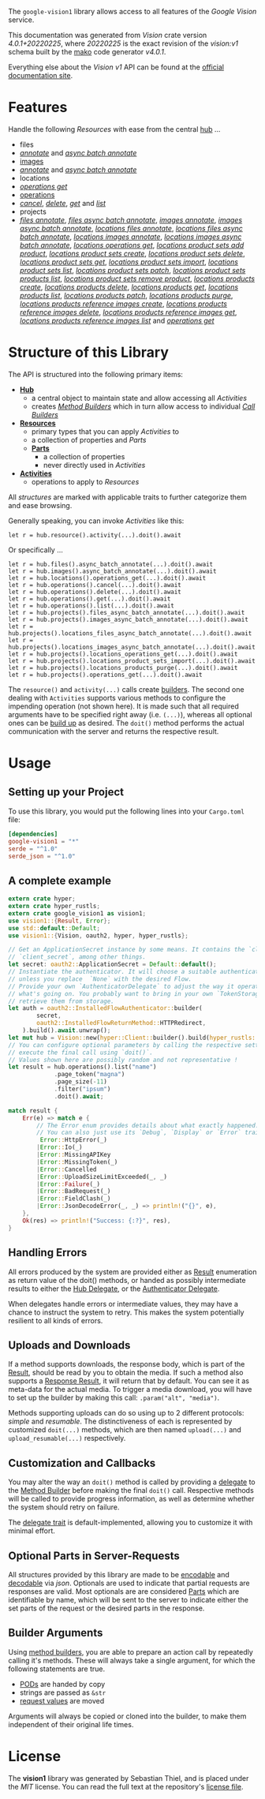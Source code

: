 <!---
DO NOT EDIT !
This file was generated automatically from 'src/mako/api/README.md.mako'
DO NOT EDIT !
-->
The `google-vision1` library allows access to all features of the *Google Vision* service.

This documentation was generated from *Vision* crate version *4.0.1+20220225*, where *20220225* is the exact revision of the *vision:v1* schema built by the [mako](http://www.makotemplates.org/) code generator *v4.0.1*.

Everything else about the *Vision* *v1* API can be found at the
[official documentation site](https://cloud.google.com/vision/).
# Features

Handle the following *Resources* with ease from the central [hub](https://docs.rs/google-vision1/4.0.1+20220225/google_vision1/Vision) ... 

* files
 * [*annotate*](https://docs.rs/google-vision1/4.0.1+20220225/google_vision1/api::FileAnnotateCall) and [*async batch annotate*](https://docs.rs/google-vision1/4.0.1+20220225/google_vision1/api::FileAsyncBatchAnnotateCall)
* [images](https://docs.rs/google-vision1/4.0.1+20220225/google_vision1/api::Image)
 * [*annotate*](https://docs.rs/google-vision1/4.0.1+20220225/google_vision1/api::ImageAnnotateCall) and [*async batch annotate*](https://docs.rs/google-vision1/4.0.1+20220225/google_vision1/api::ImageAsyncBatchAnnotateCall)
* locations
 * [*operations get*](https://docs.rs/google-vision1/4.0.1+20220225/google_vision1/api::LocationOperationGetCall)
* [operations](https://docs.rs/google-vision1/4.0.1+20220225/google_vision1/api::Operation)
 * [*cancel*](https://docs.rs/google-vision1/4.0.1+20220225/google_vision1/api::OperationCancelCall), [*delete*](https://docs.rs/google-vision1/4.0.1+20220225/google_vision1/api::OperationDeleteCall), [*get*](https://docs.rs/google-vision1/4.0.1+20220225/google_vision1/api::OperationGetCall) and [*list*](https://docs.rs/google-vision1/4.0.1+20220225/google_vision1/api::OperationListCall)
* projects
 * [*files annotate*](https://docs.rs/google-vision1/4.0.1+20220225/google_vision1/api::ProjectFileAnnotateCall), [*files async batch annotate*](https://docs.rs/google-vision1/4.0.1+20220225/google_vision1/api::ProjectFileAsyncBatchAnnotateCall), [*images annotate*](https://docs.rs/google-vision1/4.0.1+20220225/google_vision1/api::ProjectImageAnnotateCall), [*images async batch annotate*](https://docs.rs/google-vision1/4.0.1+20220225/google_vision1/api::ProjectImageAsyncBatchAnnotateCall), [*locations files annotate*](https://docs.rs/google-vision1/4.0.1+20220225/google_vision1/api::ProjectLocationFileAnnotateCall), [*locations files async batch annotate*](https://docs.rs/google-vision1/4.0.1+20220225/google_vision1/api::ProjectLocationFileAsyncBatchAnnotateCall), [*locations images annotate*](https://docs.rs/google-vision1/4.0.1+20220225/google_vision1/api::ProjectLocationImageAnnotateCall), [*locations images async batch annotate*](https://docs.rs/google-vision1/4.0.1+20220225/google_vision1/api::ProjectLocationImageAsyncBatchAnnotateCall), [*locations operations get*](https://docs.rs/google-vision1/4.0.1+20220225/google_vision1/api::ProjectLocationOperationGetCall), [*locations product sets add product*](https://docs.rs/google-vision1/4.0.1+20220225/google_vision1/api::ProjectLocationProductSetAddProductCall), [*locations product sets create*](https://docs.rs/google-vision1/4.0.1+20220225/google_vision1/api::ProjectLocationProductSetCreateCall), [*locations product sets delete*](https://docs.rs/google-vision1/4.0.1+20220225/google_vision1/api::ProjectLocationProductSetDeleteCall), [*locations product sets get*](https://docs.rs/google-vision1/4.0.1+20220225/google_vision1/api::ProjectLocationProductSetGetCall), [*locations product sets import*](https://docs.rs/google-vision1/4.0.1+20220225/google_vision1/api::ProjectLocationProductSetImportCall), [*locations product sets list*](https://docs.rs/google-vision1/4.0.1+20220225/google_vision1/api::ProjectLocationProductSetListCall), [*locations product sets patch*](https://docs.rs/google-vision1/4.0.1+20220225/google_vision1/api::ProjectLocationProductSetPatchCall), [*locations product sets products list*](https://docs.rs/google-vision1/4.0.1+20220225/google_vision1/api::ProjectLocationProductSetProductListCall), [*locations product sets remove product*](https://docs.rs/google-vision1/4.0.1+20220225/google_vision1/api::ProjectLocationProductSetRemoveProductCall), [*locations products create*](https://docs.rs/google-vision1/4.0.1+20220225/google_vision1/api::ProjectLocationProductCreateCall), [*locations products delete*](https://docs.rs/google-vision1/4.0.1+20220225/google_vision1/api::ProjectLocationProductDeleteCall), [*locations products get*](https://docs.rs/google-vision1/4.0.1+20220225/google_vision1/api::ProjectLocationProductGetCall), [*locations products list*](https://docs.rs/google-vision1/4.0.1+20220225/google_vision1/api::ProjectLocationProductListCall), [*locations products patch*](https://docs.rs/google-vision1/4.0.1+20220225/google_vision1/api::ProjectLocationProductPatchCall), [*locations products purge*](https://docs.rs/google-vision1/4.0.1+20220225/google_vision1/api::ProjectLocationProductPurgeCall), [*locations products reference images create*](https://docs.rs/google-vision1/4.0.1+20220225/google_vision1/api::ProjectLocationProductReferenceImageCreateCall), [*locations products reference images delete*](https://docs.rs/google-vision1/4.0.1+20220225/google_vision1/api::ProjectLocationProductReferenceImageDeleteCall), [*locations products reference images get*](https://docs.rs/google-vision1/4.0.1+20220225/google_vision1/api::ProjectLocationProductReferenceImageGetCall), [*locations products reference images list*](https://docs.rs/google-vision1/4.0.1+20220225/google_vision1/api::ProjectLocationProductReferenceImageListCall) and [*operations get*](https://docs.rs/google-vision1/4.0.1+20220225/google_vision1/api::ProjectOperationGetCall)




# Structure of this Library

The API is structured into the following primary items:

* **[Hub](https://docs.rs/google-vision1/4.0.1+20220225/google_vision1/Vision)**
    * a central object to maintain state and allow accessing all *Activities*
    * creates [*Method Builders*](https://docs.rs/google-vision1/4.0.1+20220225/google_vision1/client::MethodsBuilder) which in turn
      allow access to individual [*Call Builders*](https://docs.rs/google-vision1/4.0.1+20220225/google_vision1/client::CallBuilder)
* **[Resources](https://docs.rs/google-vision1/4.0.1+20220225/google_vision1/client::Resource)**
    * primary types that you can apply *Activities* to
    * a collection of properties and *Parts*
    * **[Parts](https://docs.rs/google-vision1/4.0.1+20220225/google_vision1/client::Part)**
        * a collection of properties
        * never directly used in *Activities*
* **[Activities](https://docs.rs/google-vision1/4.0.1+20220225/google_vision1/client::CallBuilder)**
    * operations to apply to *Resources*

All *structures* are marked with applicable traits to further categorize them and ease browsing.

Generally speaking, you can invoke *Activities* like this:

```Rust,ignore
let r = hub.resource().activity(...).doit().await
```

Or specifically ...

```ignore
let r = hub.files().async_batch_annotate(...).doit().await
let r = hub.images().async_batch_annotate(...).doit().await
let r = hub.locations().operations_get(...).doit().await
let r = hub.operations().cancel(...).doit().await
let r = hub.operations().delete(...).doit().await
let r = hub.operations().get(...).doit().await
let r = hub.operations().list(...).doit().await
let r = hub.projects().files_async_batch_annotate(...).doit().await
let r = hub.projects().images_async_batch_annotate(...).doit().await
let r = hub.projects().locations_files_async_batch_annotate(...).doit().await
let r = hub.projects().locations_images_async_batch_annotate(...).doit().await
let r = hub.projects().locations_operations_get(...).doit().await
let r = hub.projects().locations_product_sets_import(...).doit().await
let r = hub.projects().locations_products_purge(...).doit().await
let r = hub.projects().operations_get(...).doit().await
```

The `resource()` and `activity(...)` calls create [builders][builder-pattern]. The second one dealing with `Activities` 
supports various methods to configure the impending operation (not shown here). It is made such that all required arguments have to be 
specified right away (i.e. `(...)`), whereas all optional ones can be [build up][builder-pattern] as desired.
The `doit()` method performs the actual communication with the server and returns the respective result.

# Usage

## Setting up your Project

To use this library, you would put the following lines into your `Cargo.toml` file:

```toml
[dependencies]
google-vision1 = "*"
serde = "^1.0"
serde_json = "^1.0"
```

## A complete example

```Rust
extern crate hyper;
extern crate hyper_rustls;
extern crate google_vision1 as vision1;
use vision1::{Result, Error};
use std::default::Default;
use vision1::{Vision, oauth2, hyper, hyper_rustls};

// Get an ApplicationSecret instance by some means. It contains the `client_id` and 
// `client_secret`, among other things.
let secret: oauth2::ApplicationSecret = Default::default();
// Instantiate the authenticator. It will choose a suitable authentication flow for you, 
// unless you replace  `None` with the desired Flow.
// Provide your own `AuthenticatorDelegate` to adjust the way it operates and get feedback about 
// what's going on. You probably want to bring in your own `TokenStorage` to persist tokens and
// retrieve them from storage.
let auth = oauth2::InstalledFlowAuthenticator::builder(
        secret,
        oauth2::InstalledFlowReturnMethod::HTTPRedirect,
    ).build().await.unwrap();
let mut hub = Vision::new(hyper::Client::builder().build(hyper_rustls::HttpsConnectorBuilder::new().with_native_roots().https_or_http().enable_http1().enable_http2().build()), auth);
// You can configure optional parameters by calling the respective setters at will, and
// execute the final call using `doit()`.
// Values shown here are possibly random and not representative !
let result = hub.operations().list("name")
             .page_token("magna")
             .page_size(-11)
             .filter("ipsum")
             .doit().await;

match result {
    Err(e) => match e {
        // The Error enum provides details about what exactly happened.
        // You can also just use its `Debug`, `Display` or `Error` traits
         Error::HttpError(_)
        |Error::Io(_)
        |Error::MissingAPIKey
        |Error::MissingToken(_)
        |Error::Cancelled
        |Error::UploadSizeLimitExceeded(_, _)
        |Error::Failure(_)
        |Error::BadRequest(_)
        |Error::FieldClash(_)
        |Error::JsonDecodeError(_, _) => println!("{}", e),
    },
    Ok(res) => println!("Success: {:?}", res),
}

```
## Handling Errors

All errors produced by the system are provided either as [Result](https://docs.rs/google-vision1/4.0.1+20220225/google_vision1/client::Result) enumeration as return value of
the doit() methods, or handed as possibly intermediate results to either the 
[Hub Delegate](https://docs.rs/google-vision1/4.0.1+20220225/google_vision1/client::Delegate), or the [Authenticator Delegate](https://docs.rs/yup-oauth2/*/yup_oauth2/trait.AuthenticatorDelegate.html).

When delegates handle errors or intermediate values, they may have a chance to instruct the system to retry. This 
makes the system potentially resilient to all kinds of errors.

## Uploads and Downloads
If a method supports downloads, the response body, which is part of the [Result](https://docs.rs/google-vision1/4.0.1+20220225/google_vision1/client::Result), should be
read by you to obtain the media.
If such a method also supports a [Response Result](https://docs.rs/google-vision1/4.0.1+20220225/google_vision1/client::ResponseResult), it will return that by default.
You can see it as meta-data for the actual media. To trigger a media download, you will have to set up the builder by making
this call: `.param("alt", "media")`.

Methods supporting uploads can do so using up to 2 different protocols: 
*simple* and *resumable*. The distinctiveness of each is represented by customized 
`doit(...)` methods, which are then named `upload(...)` and `upload_resumable(...)` respectively.

## Customization and Callbacks

You may alter the way an `doit()` method is called by providing a [delegate](https://docs.rs/google-vision1/4.0.1+20220225/google_vision1/client::Delegate) to the 
[Method Builder](https://docs.rs/google-vision1/4.0.1+20220225/google_vision1/client::CallBuilder) before making the final `doit()` call. 
Respective methods will be called to provide progress information, as well as determine whether the system should 
retry on failure.

The [delegate trait](https://docs.rs/google-vision1/4.0.1+20220225/google_vision1/client::Delegate) is default-implemented, allowing you to customize it with minimal effort.

## Optional Parts in Server-Requests

All structures provided by this library are made to be [encodable](https://docs.rs/google-vision1/4.0.1+20220225/google_vision1/client::RequestValue) and 
[decodable](https://docs.rs/google-vision1/4.0.1+20220225/google_vision1/client::ResponseResult) via *json*. Optionals are used to indicate that partial requests are responses 
are valid.
Most optionals are are considered [Parts](https://docs.rs/google-vision1/4.0.1+20220225/google_vision1/client::Part) which are identifiable by name, which will be sent to 
the server to indicate either the set parts of the request or the desired parts in the response.

## Builder Arguments

Using [method builders](https://docs.rs/google-vision1/4.0.1+20220225/google_vision1/client::CallBuilder), you are able to prepare an action call by repeatedly calling it's methods.
These will always take a single argument, for which the following statements are true.

* [PODs][wiki-pod] are handed by copy
* strings are passed as `&str`
* [request values](https://docs.rs/google-vision1/4.0.1+20220225/google_vision1/client::RequestValue) are moved

Arguments will always be copied or cloned into the builder, to make them independent of their original life times.

[wiki-pod]: http://en.wikipedia.org/wiki/Plain_old_data_structure
[builder-pattern]: http://en.wikipedia.org/wiki/Builder_pattern
[google-go-api]: https://github.com/google/google-api-go-client

# License
The **vision1** library was generated by Sebastian Thiel, and is placed 
under the *MIT* license.
You can read the full text at the repository's [license file][repo-license].

[repo-license]: https://github.com/Byron/google-apis-rsblob/main/LICENSE.md
